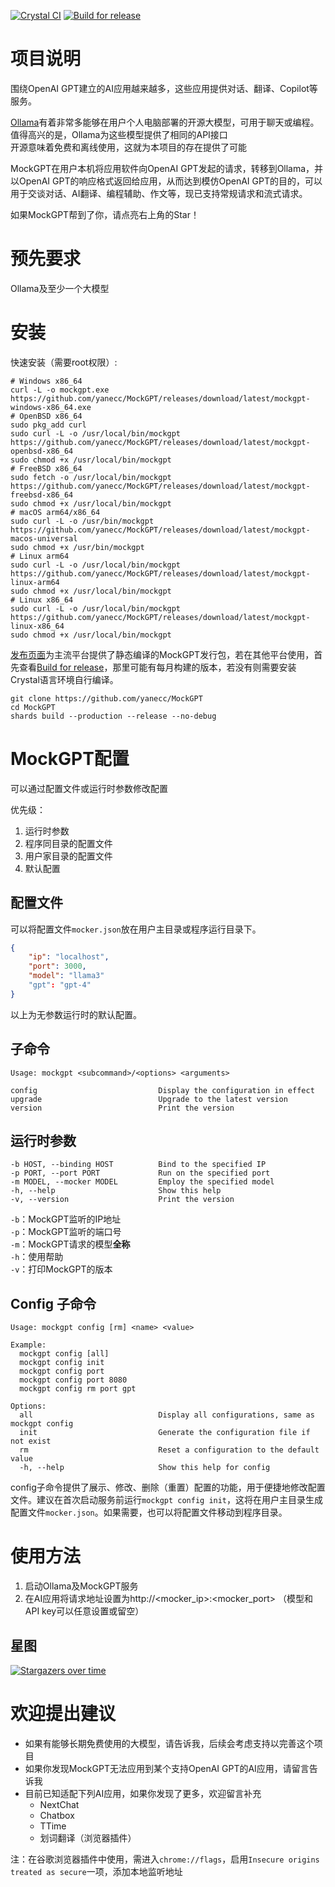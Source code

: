 [![Crystal CI](https://github.com/yanecc/MockGPT/actions/workflows/Crystal%20CI.yml/badge.svg)](https://github.com/yanecc/MockGPT/actions/workflows/Crystal%20CI.yml)
[![Build for release](https://github.com/yanecc/MockGPT/actions/workflows/Build%20for%20release.yml/badge.svg)](https://github.com/yanecc/MockGPT/actions/workflows/Build%20for%20release.yml)

# 项目说明

围绕OpenAI GPT建立的AI应用越来越多，这些应用提供对话、翻译、Copilot等服务。

[Ollama](https://github.com/ollama/ollama)有着非常多能够在用户个人电脑部署的开源大模型，可用于聊天或编程。<br>
值得高兴的是，Ollama为这些模型提供了相同的API接口<br>
开源意味着免费和离线使用，这就为本项目的存在提供了可能

MockGPT在用户本机将应用软件向OpenAI GPT发起的请求，转移到Ollama，并以OpenAI GPT的响应格式返回给应用，从而达到模仿OpenAI GPT的目的，可以用于交谈对话、AI翻译、编程辅助、作文等，现已支持常规请求和流式请求。

如果MockGPT帮到了你，请点亮右上角的Star！

# 预先要求

Ollama及至少一个大模型

# 安装

快速安装（需要root权限）:

``` shell
# Windows x86_64
curl -L -o mockgpt.exe https://github.com/yanecc/MockGPT/releases/download/latest/mockgpt-windows-x86_64.exe
# OpenBSD x86_64
sudo pkg_add curl
sudo curl -L -o /usr/local/bin/mockgpt https://github.com/yanecc/MockGPT/releases/download/latest/mockgpt-openbsd-x86_64
sudo chmod +x /usr/local/bin/mockgpt
# FreeBSD x86_64
sudo fetch -o /usr/local/bin/mockgpt https://github.com/yanecc/MockGPT/releases/download/latest/mockgpt-freebsd-x86_64
sudo chmod +x /usr/local/bin/mockgpt
# macOS arm64/x86_64
sudo curl -L -o /usr/bin/mockgpt https://github.com/yanecc/MockGPT/releases/download/latest/mockgpt-macos-universal
sudo chmod +x /usr/bin/mockgpt
# Linux arm64
sudo curl -L -o /usr/local/bin/mockgpt https://github.com/yanecc/MockGPT/releases/download/latest/mockgpt-linux-arm64
sudo chmod +x /usr/local/bin/mockgpt
# Linux x86_64
sudo curl -L -o /usr/local/bin/mockgpt https://github.com/yanecc/MockGPT/releases/download/latest/mockgpt-linux-x86_64
sudo chmod +x /usr/local/bin/mockgpt
```

[发布页面](https://github.com/yanecc/MockGPT/releases/latest)为主流平台提供了静态编译的MockGPT发行包，若在其他平台使用，首先查看[Build for release](https://github.com/yanecc/MockGPT/actions/workflows/Build%20for%20release.yml)，那里可能有每月构建的版本，若没有则需要安装Crystal语言环境自行编译。

``` shell
git clone https://github.com/yanecc/MockGPT
cd MockGPT
shards build --production --release --no-debug
```

# MockGPT配置

可以通过配置文件或运行时参数修改配置

优先级：<br>
1. 运行时参数
2. 程序同目录的配置文件
3. 用户家目录的配置文件
4. 默认配置

## 配置文件

可以将配置文件`mocker.json`放在用户主目录或程序运行目录下。

``` json
{
    "ip": "localhost",
    "port": 3000,
    "model": "llama3"
    "gpt": "gpt-4"
}
```

以上为无参数运行时的默认配置。

## 子命令

```
Usage: mockgpt <subcommand>/<options> <arguments>

config                           Display the configuration in effect
upgrade                          Upgrade to the latest version
version                          Print the version
```

## 运行时参数

```
-b HOST, --binding HOST          Bind to the specified IP
-p PORT, --port PORT             Run on the specified port
-m MODEL, --mocker MODEL         Employ the specified model
-h, --help                       Show this help
-v, --version                    Print the version
```

`-b`：MockGPT监听的IP地址<br>
`-p`：MockGPT监听的端口号<br>
`-m`：MockGPT请求的模型**全称**<br>
`-h`：使用帮助<br>
`-v`：打印MockGPT的版本

## Config 子命令

```
Usage: mockgpt config [rm] <name> <value>

Example:
  mockgpt config [all]
  mockgpt config init
  mockgpt config port
  mockgpt config port 8080
  mockgpt config rm port gpt

Options:
  all                            Display all configurations, same as mockgpt config
  init                           Generate the configuration file if not exist
  rm                             Reset a configuration to the default value
  -h, --help                     Show this help for config
```

config子命令提供了展示、修改、删除（重置）配置的功能，用于便捷地修改配置文件。建议在首次启动服务前运行`mockgpt config init`，这将在用户主目录生成配置文件`mocker.json`。如果需要，也可以将配置文件移动到程序目录。

# 使用方法

1. 启动Ollama及MockGPT服务
2. 在AI应用将请求地址设置为http://<mocker_ip>:<mocker_port>
（模型和API key可以任意设置或留空）

## 星图

[![Stargazers over time](https://starchart.cc/18183883296/MockGPT.svg?variant=adaptive)](https://starchart.cc/18183883296/MockGPT)

# 欢迎提出建议

- 如果有能够长期免费使用的大模型，请告诉我，后续会考虑支持以完善这个项目
- 如果你发现MockGPT无法应用到某个支持OpenAI GPT的AI应用，请留言告诉我
- 目前已知适配下列AI应用，如果你发现了更多，欢迎留言补充
  - NextChat
  - Chatbox
  - TTime
  - 划词翻译（浏览器插件）

注：在谷歌浏览器插件中使用，需进入`chrome://flags`，启用`Insecure origins treated as secure`一项，添加本地监听地址